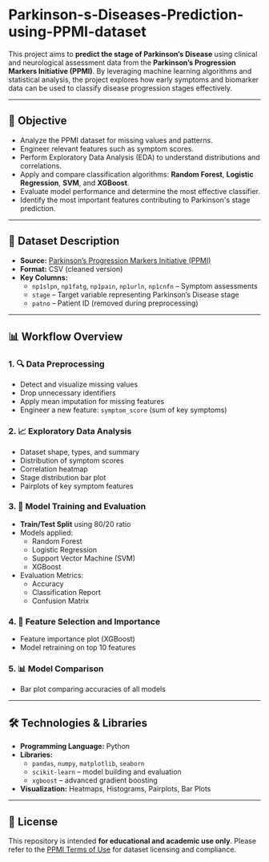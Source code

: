 # Parkinson-s-Diseases-Prediction-using-PPMI-dataset

This project aims to **predict the stage of Parkinson’s Disease** using clinical and neurological assessment data from the **Parkinson’s Progression Markers Initiative (PPMI)**. By leveraging machine learning algorithms and statistical analysis, the project explores how early symptoms and biomarker data can be used to classify disease progression stages effectively.

---

## 📌 Objective

- Analyze the PPMI dataset for missing values and patterns.
- Engineer relevant features such as symptom scores.
- Perform Exploratory Data Analysis (EDA) to understand distributions and correlations.
- Apply and compare classification algorithms: **Random Forest**, **Logistic Regression**, **SVM**, and **XGBoost**.
- Evaluate model performance and determine the most effective classifier.
- Identify the most important features contributing to Parkinson's stage prediction.

---

## 📁 Dataset Description

- **Source:** [Parkinson’s Progression Markers Initiative (PPMI)](https://www.ppmi-info.org/)
- **Format:** CSV (cleaned version)
- **Key Columns:**
  - `np1slpn`, `np1fatg`, `np1pain`, `np1urln`, `np1cnfn` – Symptom assessments
  - `stage` – Target variable representing Parkinson’s Disease stage
  - `patno` – Patient ID (removed during preprocessing)

---

## 📊 Workflow Overview

### 1. 🔍 Data Preprocessing
- Detect and visualize missing values
- Drop unnecessary identifiers
- Apply mean imputation for missing features
- Engineer a new feature: `symptom_score` (sum of key symptoms)

### 2. 📈 Exploratory Data Analysis
- Dataset shape, types, and summary
- Distribution of symptom scores
- Correlation heatmap
- Stage distribution bar plot
- Pairplots of key symptom features

### 3. 🤖 Model Training and Evaluation
- **Train/Test Split** using 80/20 ratio
- Models applied:
  - Random Forest
  - Logistic Regression
  - Support Vector Machine (SVM)
  - XGBoost
- Evaluation Metrics:
  - Accuracy
  - Classification Report
  - Confusion Matrix

### 4. 🌟 Feature Selection and Importance
- Feature importance plot (XGBoost)
- Model retraining on top 10 features

### 5. 📊 Model Comparison
- Bar plot comparing accuracies of all models
---

## 🛠️ Technologies & Libraries

- **Programming Language:** Python
- **Libraries:**
  - `pandas`, `numpy`, `matplotlib`, `seaborn`
  - `scikit-learn` – model building and evaluation
  - `xgboost` – advanced gradient boosting
- **Visualization:** Heatmaps, Histograms, Pairplots, Bar Plots

---

## 🧪 License

This repository is intended **for educational and academic use only**. Please refer to the [PPMI Terms of Use](https://www.ppmi-info.org/access-data-specimens/download-data/) for dataset licensing and compliance.

